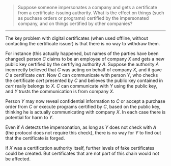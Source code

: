 > Suppose someone impersonates a company and gets a certificate from 
> a certificate-issuing authority. What is the effect on things (such as 
> puchase orders or programs) certified by the impersonated company, and 
> on things certified by other companies? 

--------------------------------

The key problem with digital certificates (when used offline, without 
contacting the certificate issuer) is that there is no way to withdraw
them. 

For instance (this actually happened, but names of the parties have been changed)
person $C$ claims to be an employee of company $X$ and gets a new public key 
certified by the certifying authority $A$. Suppose the authority $A$ 
incorrectly believed that $C$ was acting on behalf of company $X$, and 
it gave $C$ a certificate _cert_. Now $C$ can communicate with person $Y$, who 
checks the certificate _cert_ presented by $C$ and believes the public key
contained in _cert_ really belongs to $X$. $C$ can communicate with $Y$ using 
the public key, and $Y$ trusts the communication is from company $X$. 

Person $Y$ may now reveal confidential information to $C$ or accept a purchase 
order from $C$ or execute programs certified by $C$, based on the public key, 
thinking he is actually communicating with company $X$. In each case there is 
potential for harm to $Y$. 

Even if $A$ detects the impersonation, as long as $Y$ does not check with $A$
(the protocol does not require this check), there is no way for $Y$ to find 
out that the certificate is forged. 

If $X$ was a certification authority itself, further levels of fake certificates
could be created. But certificates that are not part of this chain would not be
affected. 